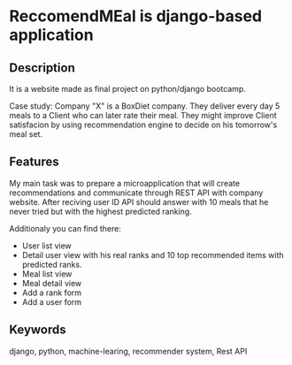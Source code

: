 
# ReccomendMEal is django-based application 


Description
------------

It is a website made as final project on python/django bootcamp. 

Case study: 
Company "X" is a BoxDiet company. They deliver every day 5 meals to a Client who can later rate their meal. They might improve Client satisfacion by using recommendation engine to decide on his tomorrow's meal set.

Features
------------

My main task was to prepare a microapplication that will create recommendations and communicate through REST API 
with company website. After reciving user ID API should answer with 10 meals that he never tried but with the 
highest predicted ranking.

Additionaly you can find there:
 * User list view
 * Detail user view with his real ranks and 10 top recommended items with predicted ranks.
 * Meal list view 
 * Meal detail view
 * Add a rank form
 * Add a user form

Keywords
-------------
django, python, machine-learing, recommender system, Rest API
